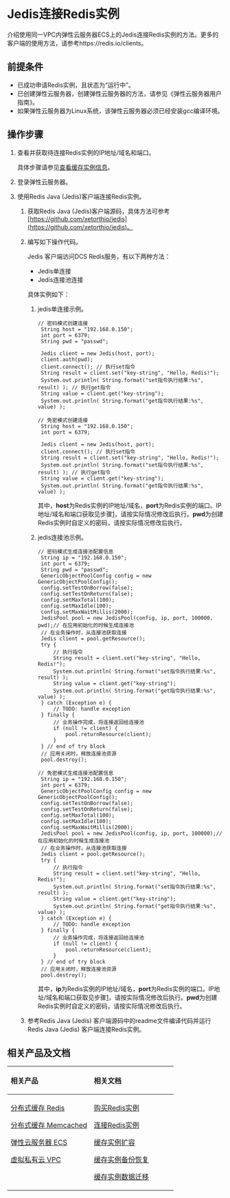 # Jedis连接Redis实例<a name="ZH-CN_TOPIC_0126076982"></a>

介绍使用同一VPC内弹性云服务器ECS上的Jedis连接Redis实例的方法。更多的客户端的使用方法，请参考https://redis.io/clients。

## 前提条件<a name="section1502270695932"></a>

-   已成功申请Redis实例，且状态为“运行中”。
-   已创建弹性云服务器，创建弹性云服务器的方法，请参见《弹性云服务器用户指南》。
-   如果弹性云服务器为Linux系统，该弹性云服务器必须已经安装gcc编译环境。

## 操作步骤<a name="section1336235611596"></a>

1.  <a name="li695671074019"></a>查看并获取待连接Redis实例的IP地址/域名和端口。

    具体步骤请参见[查看缓存实例信息](查看缓存实例信息.md)。

2.  登录弹性云服务器。
3.  使用Redis Java \(Jedis\)客户端连接Redis实例。
    1.  获取Redis Java \(Jedis\)客户端源码，具体方法可参考[https://github.com/xetorthio/jedis](https://github.com/xetorthio/jedis)。
    2.  编写如下操作代码。

        Jedis 客户端访问DCS Redis服务，有以下两种方法：

        -   Jedis单连接
        -   Jedis连接池连接

        具体实例如下：

        1.  jedis单连接示例。

            ```
            // 密码模式创建连接
             String host = "192.168.0.150"; 
             int port = 6379; 
             String pwd = "passwd"; 
              
             Jedis client = new Jedis(host, port); 
             client.auth(pwd);
             client.connect(); // 执行set指令
             String result = client.set("key-string", "Hello, Redis!"); 
             System.out.println( String.format("set指令执行结果:%s", result) ); // 执行get指令
             String value = client.get("key-string"); 
             System.out.println( String.format("get指令执行结果:%s", value) );
            
            // 免密模式创建连接
             String host = "192.168.0.150"; 
             int port = 6379; 
              
             Jedis client = new Jedis(host, port); 
             client.connect(); // 执行set指令
             String result = client.set("key-string", "Hello, Redis!"); 
             System.out.println( String.format("set指令执行结果:%s", result) ); // 执行get指令
             String value = client.get("key-string"); 
             System.out.println( String.format("get指令执行结果:%s", value) );
            ```

            其中，**host**为Redis实例的IP地址/域名，**port**为Redis实例的端口。IP地址/域名和端口获取见步骤[1](#li695671074019)，请按实际情况修改后执行。**pwd**为创建Redis实例时自定义的密码，请按实际情况修改后执行。

        2.  jedis连接池示例。

            ```
            // 密码模式生成连接池配置信息
             String ip = "192.168.0.150"; 
             int port = 6379; 
             String pwd = "passwd"; 
             GenericObjectPoolConfig config = new GenericObjectPoolConfig(); 
             config.setTestOnBorrow(false); 
             config.setTestOnReturn(false); 
             config.setMaxTotal(100); 
             config.setMaxIdle(100); 
             config.setMaxWaitMillis(2000); 
             JedisPool pool = new JedisPool(config, ip, port, 100000, pwd);// 在应用初始化的时候生成连接池
             // 在业务操作时，从连接池获取连接
             Jedis client = pool.getResource(); 
             try { 
                 // 执行指令
                 String result = client.set("key-string", "Hello, Redis!"); 
                 System.out.println( String.format("set指令执行结果:%s", result) ); 
                 String value = client.get("key-string"); 
                 System.out.println( String.format("get指令执行结果:%s", value) ); 
             } catch (Exception e) { 
                 // TODO: handle exception
             } finally { 
                 // 业务操作完成，将连接返回给连接池
                 if (null != client) { 
                     pool.returnResource(client); 
                 } 
             } // end of try block
             // 应用关闭时，释放连接池资源
             pool.destroy();
            
            // 免密模式生成连接池配置信息
             String ip = "192.168.0.150"; 
             int port = 6379; 
             GenericObjectPoolConfig config = new GenericObjectPoolConfig(); 
             config.setTestOnBorrow(false); 
             config.setTestOnReturn(false); 
             config.setMaxTotal(100); 
             config.setMaxIdle(100); 
             config.setMaxWaitMillis(2000); 
             JedisPool pool = new JedisPool(config, ip, port, 100000);// 在应用初始化的时候生成连接池
             // 在业务操作时，从连接池获取连接
             Jedis client = pool.getResource(); 
             try { 
                 // 执行指令
                 String result = client.set("key-string", "Hello, Redis!"); 
                 System.out.println( String.format("set指令执行结果:%s", result) ); 
                 String value = client.get("key-string"); 
                 System.out.println( String.format("get指令执行结果:%s", value) ); 
             } catch (Exception e) { 
                 // TODO: handle exception
             } finally { 
                 // 业务操作完成，将连接返回给连接池
                 if (null != client) { 
                     pool.returnResource(client); 
                 } 
             } // end of try block
             // 应用关闭时，释放连接池资源
             pool.destroy();
            ```

            其中，**ip**为Redis实例的IP地址/域名，**port**为Redis实例的端口。IP地址/域名和端口获取见步骤[1](#li695671074019)，请按实际情况修改后执行。**pwd**为创建Redis实例时自定义的密码，请按实际情况修改后执行。


    3.  参考Redis Java \(Jedis\) 客户端源码中的readme文件编译代码并运行Redis Java \(Jedis\) 客户端连接Redis实例。


## 相关产品及文档<a name="section152613113129"></a>

<a name="zh-cn_topic_0046844820_table1073594361220"></a>
<table><thead align="left"><tr id="zh-cn_topic_0046844820_row197372430123"><th class="cellrowborder" valign="top" width="50%" id="mcps1.1.3.1.1"><p id="zh-cn_topic_0046844820_p4737243111216"><a name="zh-cn_topic_0046844820_p4737243111216"></a><a name="zh-cn_topic_0046844820_p4737243111216"></a>相关产品</p>
</th>
<th class="cellrowborder" valign="top" width="50%" id="mcps1.1.3.1.2"><p id="zh-cn_topic_0046844820_p18737144301214"><a name="zh-cn_topic_0046844820_p18737144301214"></a><a name="zh-cn_topic_0046844820_p18737144301214"></a>相关文档</p>
</th>
</tr>
</thead>
<tbody><tr id="zh-cn_topic_0046844820_row17371443131210"><td class="cellrowborder" valign="top" width="50%" headers="mcps1.1.3.1.1 "><p id="zh-cn_topic_0046844820_p13372054101419"><a name="zh-cn_topic_0046844820_p13372054101419"></a><a name="zh-cn_topic_0046844820_p13372054101419"></a><a href="https://www.huaweicloud.com/product/dcs.html?infodocbz" target="_blank" rel="noopener noreferrer">分布式缓存 Redis</a></p>
<p id="zh-cn_topic_0046844820_p19548105714519"><a name="zh-cn_topic_0046844820_p19548105714519"></a><a name="zh-cn_topic_0046844820_p19548105714519"></a><a href="https://www.huaweicloud.com/product/dcsmem.html?infodocbz" target="_blank" rel="noopener noreferrer">分布式缓存 Memcached</a></p>
<p id="zh-cn_topic_0046844820_p8862161219564"><a name="zh-cn_topic_0046844820_p8862161219564"></a><a name="zh-cn_topic_0046844820_p8862161219564"></a><a href="https://www.huaweicloud.com/product/ecs.html?infodocbz" target="_blank" rel="noopener noreferrer">弹性云服务器 ECS</a></p>
<p id="zh-cn_topic_0046844820_p841193941416"><a name="zh-cn_topic_0046844820_p841193941416"></a><a name="zh-cn_topic_0046844820_p841193941416"></a><a href="http://www.huaweicloud.com/product/vpc.html?infodocbz" target="_blank" rel="noopener noreferrer">虚拟私有云 VPC</a></p>
</td>
<td class="cellrowborder" valign="top" width="50%" headers="mcps1.1.3.1.2 "><p id="zh-cn_topic_0046844820_p1381695711471"><a name="zh-cn_topic_0046844820_p1381695711471"></a><a name="zh-cn_topic_0046844820_p1381695711471"></a><a href="https://support.huaweicloud.com/usermanual-dcs/dcs-zh-ug-180315001.html?infodocbz" target="_blank" rel="noopener noreferrer">购买Redis实例</a></p>
<p id="zh-cn_topic_0046844820_p682916370595"><a name="zh-cn_topic_0046844820_p682916370595"></a><a name="zh-cn_topic_0046844820_p682916370595"></a><a href="https://support.huaweicloud.com/usermanual-dcs/zh-cn_topic_0082114847.html?infodocbz" target="_blank" rel="noopener noreferrer">连接Redis实例</a></p>
<p id="zh-cn_topic_0046844820_p16726748155912"><a name="zh-cn_topic_0046844820_p16726748155912"></a><a name="zh-cn_topic_0046844820_p16726748155912"></a><a href="https://support.huaweicloud.com/usermanual-dcs/zh-cn_topic_0061845451.html?infodocbz" target="_blank" rel="noopener noreferrer">缓存实例扩容</a></p>
<p id="zh-cn_topic_0046844820_p12250886517"><a name="zh-cn_topic_0046844820_p12250886517"></a><a name="zh-cn_topic_0046844820_p12250886517"></a><a href="https://support.huaweicloud.com/usermanual-dcs/zh-cn_topic_0079545637.html?infodocbz" target="_blank" rel="noopener noreferrer">缓存实例备份恢复</a></p>
<p id="zh-cn_topic_0046844820_p143616360517"><a name="zh-cn_topic_0046844820_p143616360517"></a><a name="zh-cn_topic_0046844820_p143616360517"></a><a href="https://support.huaweicloud.com/migration-dcs/zh-cn_topic_0078784423.html?infodocbz" target="_blank" rel="noopener noreferrer">缓存实例数据迁移</a></p>
</td>
</tr>
</tbody>
</table>


